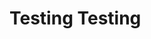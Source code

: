 <!doctype html>
<html>
    <head>
        <title>HTML</title>
    </head>
    <body>
        <h1>Testing Testing</h1>
    </body>
</html>